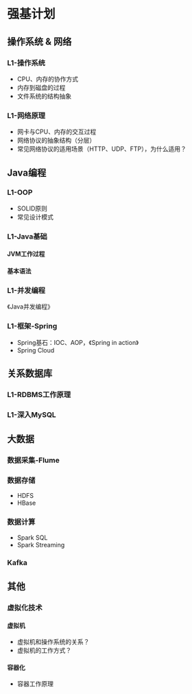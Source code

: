 # 强基计划

## 操作系统 & 网络
### L1-操作系统
+ CPU、内存的协作方式
+ 内存到磁盘的过程
+ 文件系统的结构抽象

### L1-网络原理
+ 网卡与CPU、内存的交互过程
+ 网络协议的抽象结构（分层）
+ 常见网络协议的适用场景（HTTP、UDP、FTP），为什么适用？

## Java编程
### L1-OOP
+ SOLID原则
+ 常见设计模式

### L1-Java基础
#### JVM工作过程
#### 基本语法
### L1-并发编程
《Java并发编程》

### L1-框架-Spring
+ Spring基石：IOC、AOP，《Spring in action》
+ Spring Cloud

## 关系数据库
### L1-RDBMS工作原理
### L1-深入MySQL

## 大数据
### 数据采集-Flume
### 数据存储
+ HDFS
+ HBase

### 数据计算
+ Spark SQL
+ Spark Streaming

### Kafka

## 其他
### 虚拟化技术
#### 虚拟机
+ 虚拟机和操作系统的关系？
+ 虚拟机的工作方式？

#### 容器化
+ 容器工作原理